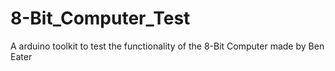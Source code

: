 # 8-Bit_Computer_Test

A arduino toolkit to test the functionality of the 8-Bit Computer made by Ben Eater
